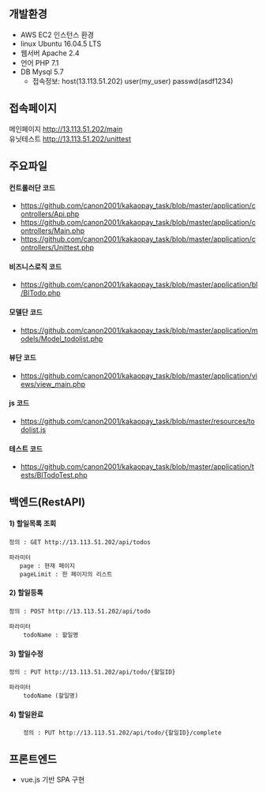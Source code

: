 
## 개발환경
 
- AWS EC2 인스턴스 환경
- linux Ubuntu 16.04.5 LTS
- 웹서버 Apache 2.4
- 언어 PHP 7.1
- DB Mysql 5.7
    - 접속정보: host(13.113.51.202) user(my_user) passwd(asdf1234)


## 접속페이지
메인페이지   http://13.113.51.202/main  
유닛테스트   http://13.113.51.202/unittest


## 주요파일
#### 컨트롤러단 코드
- https://github.com/canon2001/kakaopay_task/blob/master/application/controllers/Api.php
- https://github.com/canon2001/kakaopay_task/blob/master/application/controllers/Main.php
- https://github.com/canon2001/kakaopay_task/blob/master/application/controllers/Unittest.php  

#### 비즈니스로직 코드
- https://github.com/canon2001/kakaopay_task/blob/master/application/bl/BlTodo.php

#### 모델단 코드
- https://github.com/canon2001/kakaopay_task/blob/master/application/models/Model_todolist.php

#### 뷰단 코드
- https://github.com/canon2001/kakaopay_task/blob/master/application/views/view_main.php

#### js 코드
- https://github.com/canon2001/kakaopay_task/blob/master/resources/todolist.js

#### 테스트 코드
- https://github.com/canon2001/kakaopay_task/blob/master/application/tests/BlTodoTest.php






## 백엔드(RestAPI)

#### 1) 할일목록 조회
```
정의 : GET http://13.113.51.202/api/todos

파라미터 
   page : 현재 페이지
   pageLimit : 한 페이지의 리스트
```
    
#### 2) 할일등록

```
정의 : POST http://13.113.51.202/api/todo

파라미터 
    todoName : 할일명
```
      
#### 3) 할일수정
```
정의 : PUT http://13.113.51.202/api/todo/{할일ID}

파라미터
    todoName (할일명)
```

#### 4) 할일완료
```
    정의 : PUT http://13.113.51.202/api/todo/{할일ID}/complete
```

  
  
    
      
        
   
   
   
## 프론트엔드
  - vue.js 기반 SPA 구현
